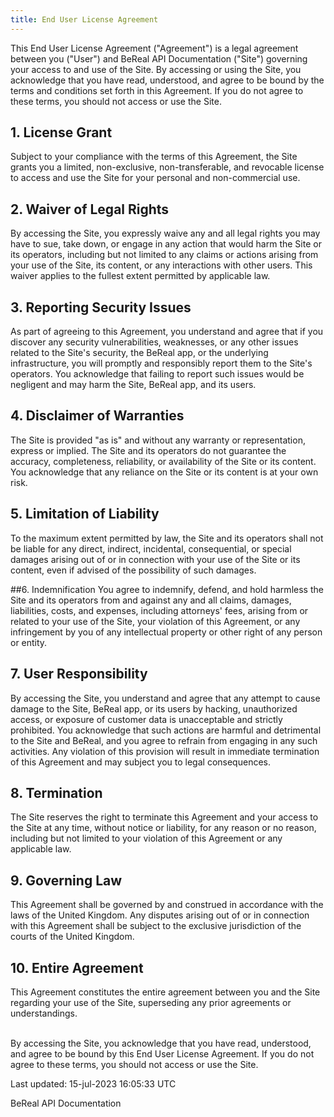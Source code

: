 ```yaml
---
title: End User License Agreement
---
```


This End User License Agreement ("Agreement") is a legal agreement between you ("User") and BeReal API Documentation ("Site") governing your access to and use of the Site. By accessing or using the Site, you acknowledge that you have read, understood, and agree to be bound by the terms and conditions set forth in this Agreement. If you do not agree to these terms, you should not access or use the Site.

## 1. License Grant
   Subject to your compliance with the terms of this Agreement, the Site grants you a limited, non-exclusive, non-transferable, and revocable license to access and use the Site for your personal and non-commercial use.

## 2. Waiver of Legal Rights
   By accessing the Site, you expressly waive any and all legal rights you may have to sue, take down, or engage in any action that would harm the Site or its operators, including but not limited to any claims or actions arising from your use of the Site, its content, or any interactions with other users. This waiver applies to the fullest extent permitted by applicable law.

## 3. Reporting Security Issues
   As part of agreeing to this Agreement, you understand and agree that if you discover any security vulnerabilities, weaknesses, or any other issues related to the Site's security, the BeReal app, or the underlying infrastructure, you will promptly and responsibly report them to the Site's operators. You acknowledge that failing to report such issues would be negligent and may harm the Site, BeReal app, and its users.

## 4. Disclaimer of Warranties
   The Site is provided "as is" and without any warranty or representation, express or implied. The Site and its operators do not guarantee the accuracy, completeness, reliability, or availability of the Site or its content. You acknowledge that any reliance on the Site or its content is at your own risk.

## 5. Limitation of Liability
   To the maximum extent permitted by law, the Site and its operators shall not be liable for any direct, indirect, incidental, consequential, or special damages arising out of or in connection with your use of the Site or its content, even if advised of the possibility of such damages.

##6. Indemnification
   You agree to indemnify, defend, and hold harmless the Site and its operators from and against any and all claims, damages, liabilities, costs, and expenses, including attorneys' fees, arising from or related to your use of the Site, your violation of this Agreement, or any infringement by you of any intellectual property or other right of any person or entity.

## 7. User Responsibility
   By accessing the Site, you understand and agree that any attempt to cause damage to the Site, BeReal app, or its users by hacking, unauthorized access, or exposure of customer data is unacceptable and strictly prohibited. You acknowledge that such actions are harmful and detrimental to the Site and BeReal, and you agree to refrain from engaging in any such activities. Any violation of this provision will result in immediate termination of this Agreement and may subject you to legal consequences.

## 8. Termination
   The Site reserves the right to terminate this Agreement and your access to the Site at any time, without notice or liability, for any reason or no reason, including but not limited to your violation of this Agreement or any applicable law.

## 9. Governing Law
   This Agreement shall be governed by and construed in accordance with the laws of the United Kingdom. Any disputes arising out of or in connection with this Agreement shall be subject to the exclusive jurisdiction of the courts of the United Kingdom.

## 10. Entire Agreement
   This Agreement constitutes the entire agreement between you and the Site regarding your use of the Site, superseding any prior agreements or understandings.


<br>
By accessing the Site, you acknowledge that you have read, understood, and agree to be bound by this End User License Agreement. If you do not agree to these terms, you should not access or use the Site.


Last updated: 15-jul-2023 16:05:33 UTC

BeReal API Documentation
